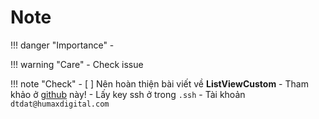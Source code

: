 # Note

!!! danger "Importance"
    - 

!!! warning "Care"
    - Check issue

!!! note "Check"
    - [ ] Nên hoàn thiện bài viết về __ListViewCustom__
        - Tham khảo ở [github](https://github.com/humax-embedded-platform/avtovaz_engineering_app) này!
    - Lấy key ssh ở trong `.ssh`
    - Tài khoản `dtdat@humaxdigital.com`